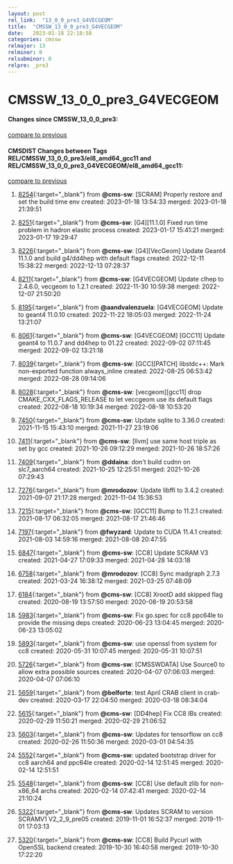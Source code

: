 ```yaml
---
layout: post
rel_link:  "13_0_0_pre3_G4VECGEOM"
title:  "CMSSW_13_0_0_pre3_G4VECGEOM"
date:   2023-01-18 22:18:58
categories: cmssw
relmajor: 13
relminor: 0
relsubminor: 0
relpre: _pre3
---
```


# CMSSW_13_0_0_pre3_G4VECGEOM
#### Changes since CMSSW_13_0_0_pre3:
[compare to previous](https://github.com/cms-sw/cmssw/compare/CMSSW_13_0_0_pre3...CMSSW_13_0_0_pre3_G4VECGEOM)



#### CMSDIST Changes between Tags REL/CMSSW_13_0_0_pre3/el8_amd64_gcc11 and REL/CMSSW_13_0_0_pre3_G4VECGEOM/el8_amd64_gcc11:
[compare to previous](https://github.com/cms-sw/cmsdist/compare/REL/CMSSW_13_0_0_pre3/el8_amd64_gcc11...REL/CMSSW_13_0_0_pre3_G4VECGEOM/el8_amd64_gcc11)



1. [8254](http://github.com/cms-sw/cmsdist/pull/8254){:target="_blank"}  from **@cms-sw**: [SCRAM] Properly restore and set the build time env created: 2023-01-18 13:54:33 merged: 2023-01-18 21:39:51

2. [8251](http://github.com/cms-sw/cmsdist/pull/8251){:target="_blank"}  from **@cms-sw**: [G4][11.1.0] Fixed run time problem in hadron elastic process created: 2023-01-17 15:41:21 merged: 2023-01-17 19:29:47

3. [8226](http://github.com/cms-sw/cmsdist/pull/8226){:target="_blank"}  from **@cms-sw**: [G4][VecGeom] Update Geant4 11.1.0 and  build g4/dd4hep with default flags created: 2022-12-11 15:38:22 merged: 2022-12-13 07:28:37

4. [8211](http://github.com/cms-sw/cmsdist/pull/8211){:target="_blank"}  from **@cms-sw**: [G4VECGEOM] Update clhep to 2.4.6.0, vecgeom to 1.2.1 created: 2022-11-30 10:59:38 merged: 2022-12-07 21:50:20

5. [8195](http://github.com/cms-sw/cmsdist/pull/8195){:target="_blank"}  from **@aandvalenzuela**: [G4VECGEOM] Update to geant4 11.0.10 created: 2022-11-22 18:05:03 merged: 2022-11-24 13:21:07

6. [8061](http://github.com/cms-sw/cmsdist/pull/8061){:target="_blank"}  from **@cms-sw**: [G4VECGEOM] [GCC11] Update geant4 to 11.0.7 and dd4hep to 01.22 created: 2022-09-02 07:11:45 merged: 2022-09-02 13:21:18

7. [8039](http://github.com/cms-sw/cmsdist/pull/8039){:target="_blank"}  from **@cms-sw**: [GCC][PATCH] libstdc++: Mark non-exported function always_inline created: 2022-08-25 06:53:42 merged: 2022-08-28 09:14:06

8. [8028](http://github.com/cms-sw/cmsdist/pull/8028){:target="_blank"}  from **@cms-sw**: [vecgeom][gcc11] drop CMAKE_CXX_FLAGS_RELEASE to let veccgeom use its default flags created: 2022-08-18 10:19:34 merged: 2022-08-18 10:53:20

9. [7450](http://github.com/cms-sw/cmsdist/pull/7450){:target="_blank"}  from **@cms-sw**: Update sqlite to 3.36.0 created: 2021-11-15 15:43:10 merged: 2021-11-27 23:19:06

10. [7411](http://github.com/cms-sw/cmsdist/pull/7411){:target="_blank"}  from **@cms-sw**: [llvm] use same host triple as set by gcc created: 2021-10-26 09:12:29 merged: 2021-10-26 18:57:26

11. [7409](http://github.com/cms-sw/cmsdist/pull/7409){:target="_blank"}  from **@ddaina**: don't build cudnn on slc7_aarch64 created: 2021-10-25 12:25:51 merged: 2021-10-26 07:29:43

12. [7276](http://github.com/cms-sw/cmsdist/pull/7276){:target="_blank"}  from **@mrodozov**: Update libffi to 3.4.2 created: 2021-09-07 21:17:28 merged: 2021-11-04 15:36:53

13. [7215](http://github.com/cms-sw/cmsdist/pull/7215){:target="_blank"}  from **@cms-sw**: [GCC11] Bump to 11.2.1 created: 2021-08-17 06:32:05 merged: 2021-08-17 21:46:46

14. [7197](http://github.com/cms-sw/cmsdist/pull/7197){:target="_blank"}  from **@fwyzard**: Update to CUDA 11.4.1 created: 2021-08-03 14:59:16 merged: 2021-08-08 20:47:55

15. [6847](http://github.com/cms-sw/cmsdist/pull/6847){:target="_blank"}  from **@cms-sw**: [CC8] Update SCRAM V3 created: 2021-04-27 17:09:33 merged: 2021-04-28 14:03:18

16. [6758](http://github.com/cms-sw/cmsdist/pull/6758){:target="_blank"}  from **@mrodozov**: [CC8] Sync madgraph 2.7.3 created: 2021-03-24 16:38:12 merged: 2021-03-25 07:48:09

17. [6184](http://github.com/cms-sw/cmsdist/pull/6184){:target="_blank"}  from **@cms-sw**: [CC8] XrootD add skipped flag created: 2020-08-19 13:57:50 merged: 2020-08-19 20:53:58

18. [5983](http://github.com/cms-sw/cmsdist/pull/5983){:target="_blank"}  from **@cms-sw**: Fix go.spec for  cc8 ppc64le to provide the missing deps created: 2020-06-23 13:04:45 merged: 2020-06-23 13:05:02

19. [5893](http://github.com/cms-sw/cmsdist/pull/5893){:target="_blank"}  from **@cms-sw**: use openssl from system for cc8 created: 2020-05-31 10:07:45 merged: 2020-05-31 10:07:51

20. [5726](http://github.com/cms-sw/cmsdist/pull/5726){:target="_blank"}  from **@cms-sw**: [CMSSWDATA] Use Source0 to allow extra possible sources created: 2020-04-07 07:06:03 merged: 2020-04-07 07:06:10

21. [5659](http://github.com/cms-sw/cmsdist/pull/5659){:target="_blank"}  from **@belforte**: test April CRAB client in crab-dev created: 2020-03-17 22:04:50 merged: 2020-03-18 08:34:04

22. [5615](http://github.com/cms-sw/cmsdist/pull/5615){:target="_blank"}  from **@cms-sw**: [DD4hep] Fix CC8 IBs created: 2020-02-29 11:50:21 merged: 2020-02-29 21:06:52

23. [5603](http://github.com/cms-sw/cmsdist/pull/5603){:target="_blank"}  from **@cms-sw**: Updates for tensorflow on cc8 created: 2020-02-26 11:50:36 merged: 2020-03-01 04:54:35

24. [5552](http://github.com/cms-sw/cmsdist/pull/5552){:target="_blank"}  from **@cms-sw**: updated bootstrap driver for cc8 aarch64 and ppc64le created: 2020-02-14 12:51:45 merged: 2020-02-14 12:51:51

25. [5548](http://github.com/cms-sw/cmsdist/pull/5548){:target="_blank"}  from **@cms-sw**: [CC8] Use default zlib for non-x86_64 archs created: 2020-02-14 07:42:41 merged: 2020-02-14 21:10:24

26. [5322](http://github.com/cms-sw/cmsdist/pull/5322){:target="_blank"}  from **@cms-sw**: Updates SCRAM to version SCRAMV1 V2_2_9_pre05 created: 2019-11-01 16:52:37 merged: 2019-11-01 17:03:13

27. [5320](http://github.com/cms-sw/cmsdist/pull/5320){:target="_blank"}  from **@cms-sw**: [CC8] Build Pycurl with OpenSSL backend created: 2019-10-30 16:40:58 merged: 2019-10-30 17:22:20

